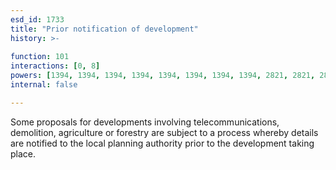 ```yaml
---
esd_id: 1733
title: "Prior notification of development"
history: >-
  
function: 101
interactions: [0, 8]
powers: [1394, 1394, 1394, 1394, 1394, 1394, 1394, 1394, 2821, 2821, 2821, 2821, 2821, 2821, 2821, 2821, 2821, 2821, 2821, 2821, 2821, 2821, 2821, 2821, 2821]
internal: false

---
```


Some proposals for developments involving telecommunications, demolition, agriculture or forestry are subject to a process whereby details are notified to the local planning authority prior to the development taking place.

